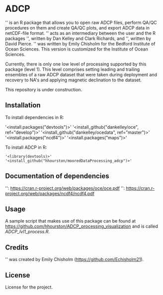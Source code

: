# ADCP
'<ADCP>' is an R package that allows you to open raw ADCP files, perform QA/QC procedures on them and create QA/QC plots, and export ADCP data in netCDF-file format. '<ADCP>' acts as an intermediary between the user and the R packages '<oce>', written by Dan Kelley and Clark Richards, and '<ncdf4>', written by David Pierce. '<ADCP>' was written by Emily Chisholm for the Bedford Institute of Ocean Sciences. This version is customized for the Institute of Ocean Sciences.

Currently, there is only one low level of processing supported by this package (level 1). This level comprises setting leading and trailing ensembles of a raw ADCP dataset that were taken during deployment and recovery to NA's and applying magnetic declination to the dataset.

This repository is under construction.

## Installation
  To install dependencies in R:
  
   '<install.packages("devtools")>'
   '<install_github("dankelley/oce", ref="develop")>'
   '<install_github("dankelley/ocedata", ref="master")>'
   '<install.packages("ncdf4")>'
   '<install.packages("maps")>'
  
  To install ADCP in R:
  
    '<library(devtools)>'
    '<install_github("hhourston/mooredDataProcessing_adcp")>'
  
## Documentation of dependencies
  '<oce>': https://cran.r-project.org/web/packages/oce/oce.pdf
  '<ncdf4>': https://cran.r-project.org/web/packages/ncdf4/ncdf4.pdf

## Usage
  A sample script that makes use of this package can be found at https://github.com/hhourston/ADCP_processing_visualization and is called *ADCP_lvl1_process.R*.
  
## Credits
  '<ADCP>' was created by Emily Chisholm (https://github.com/Echisholm21).
  
## License
  License for the project.

